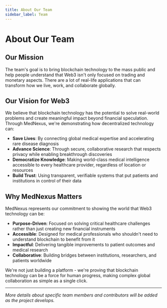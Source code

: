 ```yaml
---
title: About Our Team
sidebar_label: Team
---
```


# About Our Team

## Our Mission

The team's goal is to bring blockchain technology to the mass public and help people understand that Web3 isn't only focused on trading and monetary aspects. There are a lot of real-life applications that can transform how we live, work, and collaborate globally.

## Our Vision for Web3

We believe that blockchain technology has the potential to solve real-world problems and create meaningful impact beyond financial speculation. Through MedNexus, we're demonstrating how decentralized technology can:

- **Save Lives**: By connecting global medical expertise and accelerating rare disease diagnosis
- **Advance Science**: Through secure, collaborative research that respects privacy while enabling breakthrough discoveries
- **Democratize Knowledge**: Making world-class medical intelligence accessible to every healthcare provider, regardless of location or resources
- **Build Trust**: Using transparent, verifiable systems that put patients and institutions in control of their data

## Why MedNexus Matters

MedNexus represents our commitment to showing the world that Web3 technology can be:

- **Purpose-Driven**: Focused on solving critical healthcare challenges rather than just creating new financial instruments
- **Accessible**: Designed for medical professionals who shouldn't need to understand blockchain to benefit from it
- **Impactful**: Delivering tangible improvements to patient outcomes and medical research
- **Collaborative**: Building bridges between institutions, researchers, and patients worldwide

We're not just building a platform - we're proving that blockchain technology can be a force for human progress, making complex global collaboration as simple as a single click.

---

_More details about specific team members and contributors will be added as the project develops._
